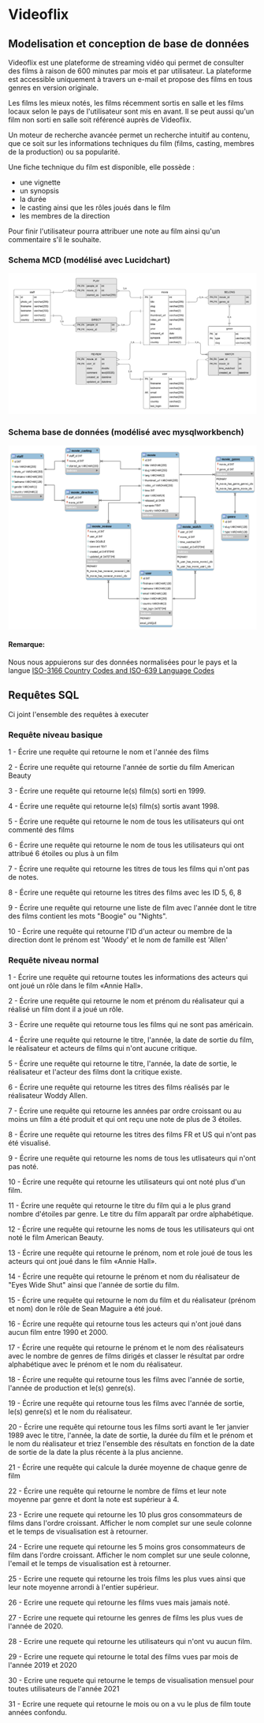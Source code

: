 # Videoflix

##  Modelisation et conception de base de données

Videoflix est une plateforme de streaming vidéo qui permet de consulter des films à raison de 600 minutes par mois et par utilisateur.
La plateforme est accessible uniquement à travers un e-mail et propose des films en tous genres en version originale.

Les films les mieux notés, les films récemment sortis en salle et les films locaux selon le pays de l'utilisateur sont mis en avant. 
Il se peut aussi qu'un film non sorti en salle soit référencé auprès de Videoflix.

Un moteur de recherche avancée permet un recherche intuitif au contenu, que ce soit sur les informations techniques du film (films, casting, membres de la production) ou sa popularité.

Une fiche technique du film est disponible, elle possède :
* une vignette
* un synopsis
* la durée
* le casting ainsi que les rôles joués dans le film
* les membres de la direction

Pour finir l'utilisateur pourra attribuer une note au film ainsi qu'un commentaire s'il le souhaite.


### Schema MCD (modélisé avec Lucidchart)
![schema-entity-relationship-model.png](schema-entity-relationship-model.png)

### Schema base de données (modélisé avec mysqlworkbench)
![schema-database.png](schema-database.png)

#### Remarque: 
Nous nous appuierons sur des données normalisées pour le pays et la langue 
[ISO-3166 Country Codes and ISO-639 Language Codes](https://docs.oracle.com/cd/E13214_01/wli/docs92/xref/xqisocodes.html)


## Requêtes SQL
Ci joint l'ensemble des requêtes à executer

### Requête niveau basique

1 - Écrire une requête qui retourne le nom et l'année des films

2 - Écrire une requête qui retourne l'année de sortie du film American Beauty

3 - Écrire une requête qui retourne le(s) film(s) sorti en 1999.

4 - Écrire une requête qui retourne le(s) film(s) sortis avant 1998.

5 - Écrire une requête qui retourne le nom de tous les utilisateurs qui ont commenté des films

6 - Écrire une requête qui retourne le nom de tous les utilisateurs qui ont attribué 6 étoiles ou plus à un film

7 - Écrire une requête qui retourne les titres de tous les films qui n'ont pas de notes.

8 - Écrire une requête qui retourne les titres des films avec les ID 5, 6, 8

9 - Écrire une requête qui retourne une liste de film avec l'année dont le titre des films contient les mots "Boogie" ou "Nights".

10 - Écrire une requête qui retourne l'ID d'un acteur ou membre de la direction dont le prénom est 'Woody' et le nom de famille est 'Allen'

### Requête niveau normal

1 - Écrire une requête qui retourne toutes les informations des acteurs qui ont joué un rôle dans le film «Annie Hall».

2 - Écrire une requête qui retourne le nom et prénom du réalisateur qui a réalisé un film dont il a joué un rôle.

3 - Écrire une requête qui retourne tous les films qui ne sont pas américain.

4 - Écrire une requête qui retourne le titre, l'année, la date de sortie du film, le réalisateur et acteurs de films qui n'ont aucune critique.

5 - Écrire une requête qui retourne le titre, l'année, la date de sortie, le réalisateur et l'acteur des films dont la critique existe.

6 - Écrire une requête qui retourne les titres des films réalisés par le réalisateur Woddy Allen.

7 - Écrire une requête qui retourne les années par ordre croissant ou au moins un film a été produit et qui ont reçu une note de plus de 3 étoiles.

8 - Écrire une requête qui retourne les titres des films FR et US qui n'ont pas été visualisé.

9 - Écrire une requête qui retourne les noms de tous les utlisateurs qui n'ont pas noté.

10 - Écrire une requête qui retourne les utilisateurs qui ont noté plus d'un film.

11 - Écrire une requête qui retourne le titre du film qui a le plus grand nombre d'étoiles par genre. Le titre du film apparaît par ordre alphabétique.

12 - Écrire une requête qui retourne les noms de tous les utilisateurs qui ont noté le film American Beauty.

13 - Écrire une requête qui retourne le prénom, nom et role joué de tous les acteurs qui ont joué dans le film «Annie Hall».

14 - Écrire une requête qui retourne le prénom et nom du réalisateur de "Eyes Wide Shut" ainsi que l'année de sortie du film.

15 - Écrire une requête qui retourne le nom du film et du réalisateur (prénom et nom) don le rôle de Sean Maguire a été joué.

16 - Écrire une requête qui retourne tous les acteurs qui n'ont joué dans aucun film entre 1990 et 2000.

17 - Écrire une requête qui retourne le prénom et le nom des réalisateurs avec le nombre de genres de films dirigés et classer le résultat par ordre alphabétique avec le prénom et le nom du réalisateur.

18 - Écrire une requête qui retourne tous les films avec l'année de sortie, l'année de production et le(s) genre(s).

19 - Écrire une requête qui retourne tous les films avec l'année de sortie, le(s) genre(s) et le nom du réalisateur.

20 - Écrire une requête qui retourne tous les films sorti avant le 1er janvier 1989 avec le titre, l'année, la date de sortie, la durée du film et le prénom et le nom du réalisateur et 
triez l'ensemble des résultats en fonction de la date de sortie de la date la plus récente à la plus ancienne.

21 - Écrire une requête qui calcule la durée moyenne de chaque genre de film

22 - Écrire une requête qui retourne le nombre de films et leur note moyenne par genre et dont la note est supérieur à 4.

23 - Ecrire une requete qui retourne les 10 plus gros consommateurs de films dans l'ordre croissant. Afficher le nom complet sur une seule colonne et le temps de visualisation est à retourner.

24 - Ecrire une requete qui retourne les 5 moins gros consommateurs de film dans l'ordre croissant. Afficher le nom complet sur une seule colonne, l'email et le temps de visualisation est à retourner.

25 - Ecrire une requete qui retourne les trois films les plus vues ainsi que leur note moyenne arrondi à l'entier supérieur.

26 - Ecrire une requete qui retourne les films vues mais jamais noté.

27 - Ecrire une requete qui retourne les genres de films les plus vues de l'année de 2020.

28 - Ecrire une requete qui retourne les utilisateurs qui n'ont vu aucun film.

29 - Ecrire une requete qui retourne le total des films vues par mois de l'année 2019 et 2020

30 - Ecrire une requete qui retourne le temps de visualisation mensuel pour toutes utilisateurs de l'année 2021

31 - Ecrire une requete qui retourne le mois ou on a vu le plus de film toute années confondu.

